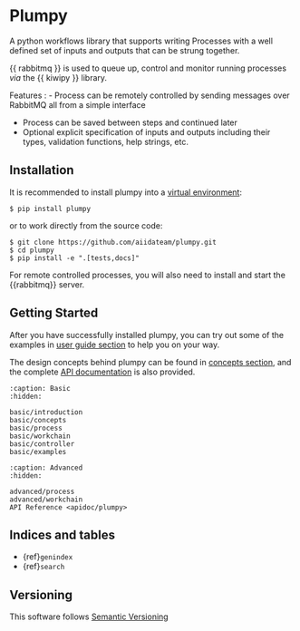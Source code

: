# Plumpy

A python workflows library that supports writing Processes with a well defined set of inputs and outputs that can be strung together.

{{ rabbitmq }} is used to queue up, control and monitor running processes *via* the {{ kiwipy }} library.

Features
:  - Process can be remotely controlled by sending messages over RabbitMQ all from a simple interface
   - Process can be saved between steps and continued later
   - Optional explicit specification of inputs and outputs including their types, validation functions, help strings, etc.

## Installation

It is recommended to install plumpy into a [virtual environment](https://virtualenv.pypa.io):

```console
$ pip install plumpy
```

or to work directly from the source code:

```console
$ git clone https://github.com/aiidateam/plumpy.git
$ cd plumpy
$ pip install -e ".[tests,docs]"
```

For remote controlled processes, you will also need to install and start the {{rabbitmq}} server.

## Getting Started

After you have successfully installed plumpy, you can try out some of the examples in [user guide section](basic/examples.md) to help you on your way.

The design concepts behind plumpy can be found in [concepts section](basic/concepts.rst), and the complete [API documentation](apidoc/plumpy.rst) is also provided.

```{toctree}
:caption: Basic
:hidden:

basic/introduction
basic/concepts
basic/process
basic/workchain
basic/controller
basic/examples
```

```{toctree}
:caption: Advanced
:hidden:

advanced/process
advanced/workchain
API Reference <apidoc/plumpy>
```

## Indices and tables

- {ref}`genindex`
- {ref}`search`

## Versioning

This software follows [Semantic Versioning](http://semver.org/)
